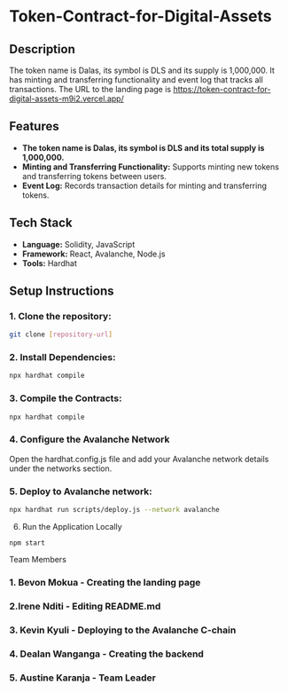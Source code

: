# Token-Contract-for-Digital-Assets

## Description

The token name is Dalas, its symbol is DLS and its supply is 1,000,000. 
It has minting and transferring functionality and event log that tracks all transactions.
The URL to the landing page is https://token-contract-for-digital-assets-m9i2.vercel.app/ 

## Features

- **The token name is Dalas, its symbol is DLS and its total supply is 1,000,000.**
- **Minting and Transferring Functionality:** Supports minting new tokens and transferring tokens between users.
- **Event Log:** Records transaction details for minting and transferring tokens.

## Tech Stack

- **Language:** Solidity, JavaScript
- **Framework:** React, Avalanche, Node.js
- **Tools:** Hardhat

## Setup Instructions

### 1. Clone the repository:

```bash
git clone [repository-url]
```
### 2. Install Dependencies:
```bash
npx hardhat compile
```
### 3. Compile the Contracts: 
```bash
npx hardhat compile
```
### 4. Configure the Avalanche Network
Open the hardhat.config.js file and add your Avalanche network details under the networks section.
### 5. Deploy to Avalanche network:
```bash
npx hardhat run scripts/deploy.js --network avalanche
```
6. Run the Application Locally
```
npm start
```
Team Members
### 1. Bevon Mokua - Creating the landing page
### 2.Irene Nditi - Editing README.md
### 3. Kevin Kyuli - Deploying to the Avalanche C-chain
### 4. Dealan Wanganga - Creating the backend
### 5. Austine Karanja - Team Leader 

